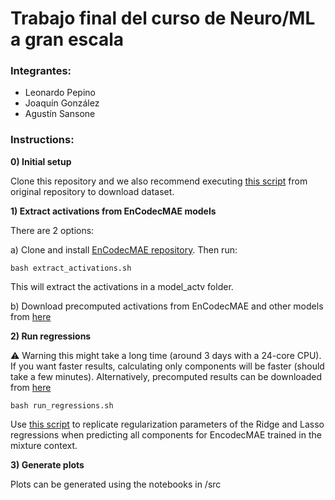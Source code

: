 # Trabajo final del curso de Neuro/ML a gran escala

### Integrantes:
- Leonardo Pepino
- Joaquín González
- Agustín Sansone

### Instructions:

**0) Initial setup**

Clone this repository and we also recommend executing [this script](https://github.com/mrpep/auditory_brain_dnn/blob/main/setup_utils/download_files.py) from original repository to download dataset.

**1) Extract activations from EnCodecMAE models**

There are 2 options:

a) Clone and install [EnCodecMAE repository](https://github.com/habla-liaa/encodecmae). Then run:

```bash extract_activations.sh```

This will extract the activations in a model_actv folder.

b) Download precomputed activations from EnCodecMAE and other models from [here](https://huggingface.co/datasets/lpepino/neural_stimuli/blob/main/model_actv.tar.gz)

**2) Run regressions**

⚠️ Warning this might take a long time (around 3 days with a 24-core CPU). If you want faster results, calculating only components will be faster (should take a few minutes). Alternatively, precomputed results can be downloaded from [here](https://huggingface.co/datasets/lpepino/neural_stimuli/blob/main/results.tar.gz)

```bash run_regressions.sh```

Use [this script](https://github.com/mrpep/tp-picml/blob/main/src/ridge_lasso_sklearn.py) to replicate regularization parameters of the Ridge and Lasso regressions when predicting all components for EncodecMAE trained in the mixture context.

**3) Generate plots**

Plots can be generated using the notebooks in /src


